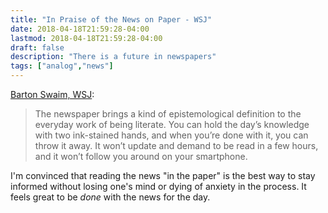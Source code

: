 ```yaml
---
title: "In Praise of the News on Paper - WSJ"
date: 2018-04-18T21:59:28-04:00
lastmod: 2018-04-18T21:59:28-04:00
draft: false
description: "There is a future in newspapers"
tags: ["analog","news"]
---
```


[Barton Swaim, WSJ](https://www.wsj.com/articles/in-praise-of-the-news-on-paper-1523817821):

> The newspaper brings a kind of epistemological definition to the everyday work of being literate. You can hold the day’s knowledge with two ink-stained hands, and when you’re done with it, you can throw it away. It won’t update and demand to be read in a few hours, and it won’t follow you around on your smartphone.

I'm convinced that reading the news "in the paper" is the best way to stay informed without losing one's mind or dying of anxiety in the process. It feels great to be _done_ with the news for the day.


